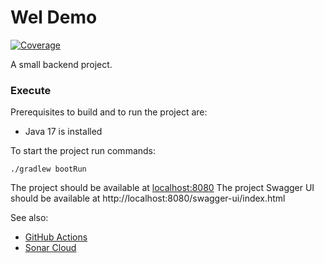 # Wel Demo

[![Coverage](https://sonarcloud.io/api/project_badges/measure?project=antonbakalets_wel-demo-repo&metric=coverage)](https://sonarcloud.io/summary/new_code?id=antonbakalets_wel-demo-repo)

A small backend project.

### Execute

Prerequisites to build and to run the project are:

- Java 17 is installed

To start the project run commands:

```shell
./gradlew bootRun
```

The project should be available at [localhost:8080](http://localhost:8080)
The project Swagger UI should be available at http://localhost:8080/swagger-ui/index.html

See also:

- [GitHub Actions](https://github.com/antonbakalets/wel-demo-repo/actions)
- [Sonar Cloud](https://sonarcloud.io/project/overview?id=antonbakalets_wel-demo-repo)